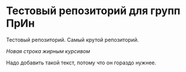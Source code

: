 # Тестовый репозиторий для групп ПрИн
Тестовый репозиторий. Самый крутой репозиторий.

*Новая строка жирным курсивом*

Надо добавить такой текст, потому что он гораздо нужнее.
